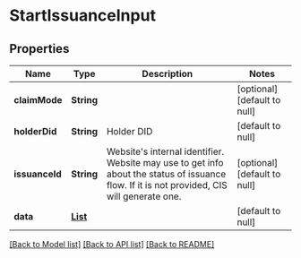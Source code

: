 # StartIssuanceInput

## Properties

| Name           | Type                                         | Description                                                                                                                                     | Notes                        |
| -------------- | -------------------------------------------- | ----------------------------------------------------------------------------------------------------------------------------------------------- | ---------------------------- |
| **claimMode**  | **String**                                   |                                                                                                                                                 | [optional] [default to null] |
| **holderDid**  | **String**                                   | Holder DID                                                                                                                                      | [default to null]            |
| **issuanceId** | **String**                                   | Website&#39;s internal identifier. Website may use to get info about the status of issuance flow. If it is not provided, CIS will generate one. | [optional] [default to null] |
| **data**       | [**List**](StartIssuanceInput_data_inner.md) |                                                                                                                                                 | [default to null]            |

[[Back to Model list]](../README.md#documentation-for-models) [[Back to API list]](../README.md#documentation-for-api-endpoints) [[Back to README]](../README.md)
